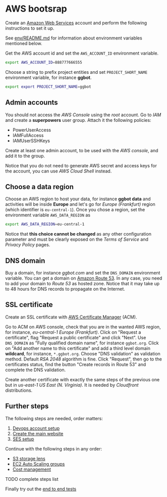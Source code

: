 # AWS bootsrap

Create an [Amazon Web Services](https://aws.amazon.com) account and perform the following instructions to set it up.

See [env/README.md](../../env/README.md) for information about environment variables mentioned below.

Get the AWS account id and set the `AWS_ACCOUNT_ID` environment variable.

```sh
export AWS_ACCOUNT_ID=888777666555
```

Choose a string to prefix project entities and set `PROJECT_SHORT_NAME` environment variable, for instance **ggbot**.

```sh
export export PROJECT_SHORT_NAME=ggbot
```

## Admin accounts

You should not access the _AWS Console_ using the _root_ account.
Go to _IAM_ and create a **superpowers** user group. Attach it the following policies:

- PowerUserAccess
- IAMFullAccess
- IAMUserSSHKeys

Create at least one admin account, to be used with the _AWS console_, and add it to the group.

Notice that you do not need to generate AWS secret and access keys for the account, you can use _AWS Cloud Shell_ instead.

## Choose a data region

Choose an AWS region to host your data, for instance **ggbot data** and activities will be inside **Europe** and let's go for _Europe (Frankfurt)_ region (which identifier is `eu-central-1`). Once you chose a region, set the environment variable `AWS_DATA_REGION` as

```sh
export AWS_DATA_REGION=eu-central-1
```

Notice that **this choice cannot be changed** as any other configuration parameter
and must be clearly exposed on the _Terms of Service_ and _Privacy Policy_ pages.

## DNS domain

Buy a domain, for instance _ggbot.com_ and set the `DNS_DOMAIN` environment variable.
You can get a domain on [Amazon Route 53](https://aws.amazon.com/it/route53/).
In any case, you need to add your domain to _Route 53_ as hosted zone.
Notice that it may take up to 48 hours for DNS records to propagate on the Internet.

## SSL certificate

Create an SSL certificate with [AWS Certificate Manager](https://aws.amazon.com/certificate-manager/) (ACM).

Go to ACM on AWS console, check that you are in the wanted AWS region, for instance, _eu-central-1 Europe (Frankfurt)_.
Click on "Request a certificate", flag "Request a public certificate" and click "Next".
Use `DNS_DOMAIN` as "Fully qualified domain name", for instance `ggbot.org`.
Click on "Add another name to this certificate" and add a third level domain **wildcard**, for instance, `*.ggbot.org`.
Choose "DNS validation" as validation method. Default _RSA 2048_ algorithm is fine.
Click "Request", then go to the certificates status, find the button "Create records in Route 53" and complete the DNS validation.

Create another certificate with exactly the same steps of the previous one but in _us-east-1 US East (N. Virginia)_.
It is needed by _Cloudfront_ distributions.

## Further steps

The following steps are needed, order matters:

1. [Devops account setup](./devops-account-setup.md)
2. [Create the main website](./www-setup.md)
3. [SES setup](./ses-setup.md)

Continue with the following steps in any order:

- [S3 storage lens](./s3-storage-lens.md)
- [EC2 Auto Scaling groups](./ec2-auto-scaling-groups.md)
- [Cost management](./aws-cost-management.md)

TODO complete steps list

Finally try out the [end to end tests](./end-to-end-tests.md)
